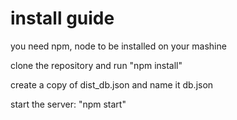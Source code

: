 # install guide

you need npm, node to be installed on your mashine

clone the repository and run "npm install"

create a copy of dist_db.json and name it db.json

start the server: "npm start"
